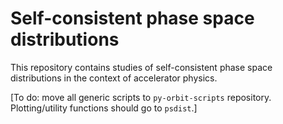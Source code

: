 # Self-consistent phase space distributions
This repository contains studies of self-consistent phase space distributions in the context of accelerator physics. 

[To do: move all generic scripts to `py-orbit-scripts` repository. Plotting/utility functions should go to `psdist`.]

